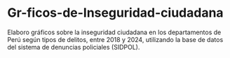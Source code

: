 # Gr-ficos-de-Inseguridad-ciudadana
Elaboro gráficos sobre la inseguridad ciudadana en los departamentos de Perú según tipos de delitos, entre 2018 y 2024, utilizando la base de datos del sistema de denuncias policiales (SIDPOL).
